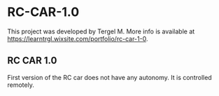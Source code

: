 # RC-CAR-1.0


This project was developed by Tergel M.
 More info is available at https://learntrgl.wixsite.com/portfolio/rc-car-1-0.
 
## RC CAR 1.0
 First version of the RC car does not have any autonomy. It is controlled remotely. 
